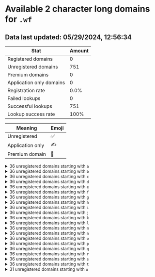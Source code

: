 # Available 2 character long domains for `.wf`

## Data last updated: 05/29/2024, 12:56:34

|Stat|Amount|
|--|--|
|Registered domains|0|
|Unregistered domains|751|
|Premium domains|0|
|Application only domains|0|
|Registration rate|0.0%|
|Failed lookups|0|
|Successful lookups|751|
|Lookup success rate|100%|


|Meaning|Emoji|
|--|--|
|Unregistered|:white_check_mark:|
|Application only|:writing_hand:|
|Premium domain|:gem:|

<details>
<summary>36 unregistered domains starting with <bold><code>a</code></bold></summary>

|Type|Domain|
|--|--|
|:white_check_mark:|`a0.wf`|
|:white_check_mark:|`a1.wf`|
|:white_check_mark:|`a2.wf`|
|:white_check_mark:|`a3.wf`|
|:white_check_mark:|`a4.wf`|
|:white_check_mark:|`a5.wf`|
|:white_check_mark:|`a6.wf`|
|:white_check_mark:|`a7.wf`|
|:white_check_mark:|`a8.wf`|
|:white_check_mark:|`a9.wf`|
|:white_check_mark:|`aa.wf`|
|:white_check_mark:|`ab.wf`|
|:white_check_mark:|`ac.wf`|
|:white_check_mark:|`ad.wf`|
|:white_check_mark:|`ae.wf`|
|:white_check_mark:|`af.wf`|
|:white_check_mark:|`ag.wf`|
|:white_check_mark:|`ah.wf`|
|:white_check_mark:|`ai.wf`|
|:white_check_mark:|`aj.wf`|
|:white_check_mark:|`ak.wf`|
|:white_check_mark:|`al.wf`|
|:white_check_mark:|`am.wf`|
|:white_check_mark:|`an.wf`|
|:white_check_mark:|`ao.wf`|
|:white_check_mark:|`ap.wf`|
|:white_check_mark:|`aq.wf`|
|:white_check_mark:|`ar.wf`|
|:white_check_mark:|`as.wf`|
|:white_check_mark:|`at.wf`|
|:white_check_mark:|`au.wf`|
|:white_check_mark:|`av.wf`|
|:white_check_mark:|`aw.wf`|
|:white_check_mark:|`ax.wf`|
|:white_check_mark:|`ay.wf`|
|:white_check_mark:|`az.wf`|
</details>
<details>
<summary>36 unregistered domains starting with <bold><code>b</code></bold></summary>

|Type|Domain|
|--|--|
|:white_check_mark:|`b0.wf`|
|:white_check_mark:|`b1.wf`|
|:white_check_mark:|`b2.wf`|
|:white_check_mark:|`b3.wf`|
|:white_check_mark:|`b4.wf`|
|:white_check_mark:|`b5.wf`|
|:white_check_mark:|`b6.wf`|
|:white_check_mark:|`b7.wf`|
|:white_check_mark:|`b8.wf`|
|:white_check_mark:|`b9.wf`|
|:white_check_mark:|`ba.wf`|
|:white_check_mark:|`bb.wf`|
|:white_check_mark:|`bc.wf`|
|:white_check_mark:|`bd.wf`|
|:white_check_mark:|`be.wf`|
|:white_check_mark:|`bf.wf`|
|:white_check_mark:|`bg.wf`|
|:white_check_mark:|`bh.wf`|
|:white_check_mark:|`bi.wf`|
|:white_check_mark:|`bj.wf`|
|:white_check_mark:|`bk.wf`|
|:white_check_mark:|`bl.wf`|
|:white_check_mark:|`bm.wf`|
|:white_check_mark:|`bn.wf`|
|:white_check_mark:|`bo.wf`|
|:white_check_mark:|`bp.wf`|
|:white_check_mark:|`bq.wf`|
|:white_check_mark:|`br.wf`|
|:white_check_mark:|`bs.wf`|
|:white_check_mark:|`bt.wf`|
|:white_check_mark:|`bu.wf`|
|:white_check_mark:|`bv.wf`|
|:white_check_mark:|`bw.wf`|
|:white_check_mark:|`bx.wf`|
|:white_check_mark:|`by.wf`|
|:white_check_mark:|`bz.wf`|
</details>
<details>
<summary>36 unregistered domains starting with <bold><code>c</code></bold></summary>

|Type|Domain|
|--|--|
|:white_check_mark:|`c0.wf`|
|:white_check_mark:|`c1.wf`|
|:white_check_mark:|`c2.wf`|
|:white_check_mark:|`c3.wf`|
|:white_check_mark:|`c4.wf`|
|:white_check_mark:|`c5.wf`|
|:white_check_mark:|`c6.wf`|
|:white_check_mark:|`c7.wf`|
|:white_check_mark:|`c8.wf`|
|:white_check_mark:|`c9.wf`|
|:white_check_mark:|`ca.wf`|
|:white_check_mark:|`cb.wf`|
|:white_check_mark:|`cc.wf`|
|:white_check_mark:|`cd.wf`|
|:white_check_mark:|`ce.wf`|
|:white_check_mark:|`cf.wf`|
|:white_check_mark:|`cg.wf`|
|:white_check_mark:|`ch.wf`|
|:white_check_mark:|`ci.wf`|
|:white_check_mark:|`cj.wf`|
|:white_check_mark:|`ck.wf`|
|:white_check_mark:|`cl.wf`|
|:white_check_mark:|`cm.wf`|
|:white_check_mark:|`cn.wf`|
|:white_check_mark:|`co.wf`|
|:white_check_mark:|`cp.wf`|
|:white_check_mark:|`cq.wf`|
|:white_check_mark:|`cr.wf`|
|:white_check_mark:|`cs.wf`|
|:white_check_mark:|`ct.wf`|
|:white_check_mark:|`cu.wf`|
|:white_check_mark:|`cv.wf`|
|:white_check_mark:|`cw.wf`|
|:white_check_mark:|`cx.wf`|
|:white_check_mark:|`cy.wf`|
|:white_check_mark:|`cz.wf`|
</details>
<details>
<summary>36 unregistered domains starting with <bold><code>d</code></bold></summary>

|Type|Domain|
|--|--|
|:white_check_mark:|`d0.wf`|
|:white_check_mark:|`d1.wf`|
|:white_check_mark:|`d2.wf`|
|:white_check_mark:|`d3.wf`|
|:white_check_mark:|`d4.wf`|
|:white_check_mark:|`d5.wf`|
|:white_check_mark:|`d6.wf`|
|:white_check_mark:|`d7.wf`|
|:white_check_mark:|`d8.wf`|
|:white_check_mark:|`d9.wf`|
|:white_check_mark:|`da.wf`|
|:white_check_mark:|`db.wf`|
|:white_check_mark:|`dc.wf`|
|:white_check_mark:|`dd.wf`|
|:white_check_mark:|`de.wf`|
|:white_check_mark:|`df.wf`|
|:white_check_mark:|`dg.wf`|
|:white_check_mark:|`dh.wf`|
|:white_check_mark:|`di.wf`|
|:white_check_mark:|`dj.wf`|
|:white_check_mark:|`dk.wf`|
|:white_check_mark:|`dl.wf`|
|:white_check_mark:|`dm.wf`|
|:white_check_mark:|`dn.wf`|
|:white_check_mark:|`do.wf`|
|:white_check_mark:|`dp.wf`|
|:white_check_mark:|`dq.wf`|
|:white_check_mark:|`dr.wf`|
|:white_check_mark:|`ds.wf`|
|:white_check_mark:|`dt.wf`|
|:white_check_mark:|`du.wf`|
|:white_check_mark:|`dv.wf`|
|:white_check_mark:|`dw.wf`|
|:white_check_mark:|`dx.wf`|
|:white_check_mark:|`dy.wf`|
|:white_check_mark:|`dz.wf`|
</details>
<details>
<summary>36 unregistered domains starting with <bold><code>e</code></bold></summary>

|Type|Domain|
|--|--|
|:white_check_mark:|`e0.wf`|
|:white_check_mark:|`e1.wf`|
|:white_check_mark:|`e2.wf`|
|:white_check_mark:|`e3.wf`|
|:white_check_mark:|`e4.wf`|
|:white_check_mark:|`e5.wf`|
|:white_check_mark:|`e6.wf`|
|:white_check_mark:|`e7.wf`|
|:white_check_mark:|`e8.wf`|
|:white_check_mark:|`e9.wf`|
|:white_check_mark:|`ea.wf`|
|:white_check_mark:|`eb.wf`|
|:white_check_mark:|`ec.wf`|
|:white_check_mark:|`ed.wf`|
|:white_check_mark:|`ee.wf`|
|:white_check_mark:|`ef.wf`|
|:white_check_mark:|`eg.wf`|
|:white_check_mark:|`eh.wf`|
|:white_check_mark:|`ei.wf`|
|:white_check_mark:|`ej.wf`|
|:white_check_mark:|`ek.wf`|
|:white_check_mark:|`el.wf`|
|:white_check_mark:|`em.wf`|
|:white_check_mark:|`en.wf`|
|:white_check_mark:|`eo.wf`|
|:white_check_mark:|`ep.wf`|
|:white_check_mark:|`eq.wf`|
|:white_check_mark:|`er.wf`|
|:white_check_mark:|`es.wf`|
|:white_check_mark:|`et.wf`|
|:white_check_mark:|`eu.wf`|
|:white_check_mark:|`ev.wf`|
|:white_check_mark:|`ew.wf`|
|:white_check_mark:|`ex.wf`|
|:white_check_mark:|`ey.wf`|
|:white_check_mark:|`ez.wf`|
</details>
<details>
<summary>36 unregistered domains starting with <bold><code>f</code></bold></summary>

|Type|Domain|
|--|--|
|:white_check_mark:|`f0.wf`|
|:white_check_mark:|`f1.wf`|
|:white_check_mark:|`f2.wf`|
|:white_check_mark:|`f3.wf`|
|:white_check_mark:|`f4.wf`|
|:white_check_mark:|`f5.wf`|
|:white_check_mark:|`f6.wf`|
|:white_check_mark:|`f7.wf`|
|:white_check_mark:|`f8.wf`|
|:white_check_mark:|`f9.wf`|
|:white_check_mark:|`fa.wf`|
|:white_check_mark:|`fb.wf`|
|:white_check_mark:|`fc.wf`|
|:white_check_mark:|`fd.wf`|
|:white_check_mark:|`fe.wf`|
|:white_check_mark:|`ff.wf`|
|:white_check_mark:|`fg.wf`|
|:white_check_mark:|`fh.wf`|
|:white_check_mark:|`fi.wf`|
|:white_check_mark:|`fj.wf`|
|:white_check_mark:|`fk.wf`|
|:white_check_mark:|`fl.wf`|
|:white_check_mark:|`fm.wf`|
|:white_check_mark:|`fn.wf`|
|:white_check_mark:|`fo.wf`|
|:white_check_mark:|`fp.wf`|
|:white_check_mark:|`fq.wf`|
|:white_check_mark:|`fr.wf`|
|:white_check_mark:|`fs.wf`|
|:white_check_mark:|`ft.wf`|
|:white_check_mark:|`fu.wf`|
|:white_check_mark:|`fv.wf`|
|:white_check_mark:|`fw.wf`|
|:white_check_mark:|`fx.wf`|
|:white_check_mark:|`fy.wf`|
|:white_check_mark:|`fz.wf`|
</details>
<details>
<summary>36 unregistered domains starting with <bold><code>g</code></bold></summary>

|Type|Domain|
|--|--|
|:white_check_mark:|`g0.wf`|
|:white_check_mark:|`g1.wf`|
|:white_check_mark:|`g2.wf`|
|:white_check_mark:|`g3.wf`|
|:white_check_mark:|`g4.wf`|
|:white_check_mark:|`g5.wf`|
|:white_check_mark:|`g6.wf`|
|:white_check_mark:|`g7.wf`|
|:white_check_mark:|`g8.wf`|
|:white_check_mark:|`g9.wf`|
|:white_check_mark:|`ga.wf`|
|:white_check_mark:|`gb.wf`|
|:white_check_mark:|`gc.wf`|
|:white_check_mark:|`gd.wf`|
|:white_check_mark:|`ge.wf`|
|:white_check_mark:|`gf.wf`|
|:white_check_mark:|`gg.wf`|
|:white_check_mark:|`gh.wf`|
|:white_check_mark:|`gi.wf`|
|:white_check_mark:|`gj.wf`|
|:white_check_mark:|`gk.wf`|
|:white_check_mark:|`gl.wf`|
|:white_check_mark:|`gm.wf`|
|:white_check_mark:|`gn.wf`|
|:white_check_mark:|`go.wf`|
|:white_check_mark:|`gp.wf`|
|:white_check_mark:|`gq.wf`|
|:white_check_mark:|`gr.wf`|
|:white_check_mark:|`gs.wf`|
|:white_check_mark:|`gt.wf`|
|:white_check_mark:|`gu.wf`|
|:white_check_mark:|`gv.wf`|
|:white_check_mark:|`gw.wf`|
|:white_check_mark:|`gx.wf`|
|:white_check_mark:|`gy.wf`|
|:white_check_mark:|`gz.wf`|
</details>
<details>
<summary>36 unregistered domains starting with <bold><code>h</code></bold></summary>

|Type|Domain|
|--|--|
|:white_check_mark:|`h0.wf`|
|:white_check_mark:|`h1.wf`|
|:white_check_mark:|`h2.wf`|
|:white_check_mark:|`h3.wf`|
|:white_check_mark:|`h4.wf`|
|:white_check_mark:|`h5.wf`|
|:white_check_mark:|`h6.wf`|
|:white_check_mark:|`h7.wf`|
|:white_check_mark:|`h8.wf`|
|:white_check_mark:|`h9.wf`|
|:white_check_mark:|`ha.wf`|
|:white_check_mark:|`hb.wf`|
|:white_check_mark:|`hc.wf`|
|:white_check_mark:|`hd.wf`|
|:white_check_mark:|`he.wf`|
|:white_check_mark:|`hf.wf`|
|:white_check_mark:|`hg.wf`|
|:white_check_mark:|`hh.wf`|
|:white_check_mark:|`hi.wf`|
|:white_check_mark:|`hj.wf`|
|:white_check_mark:|`hk.wf`|
|:white_check_mark:|`hl.wf`|
|:white_check_mark:|`hm.wf`|
|:white_check_mark:|`hn.wf`|
|:white_check_mark:|`ho.wf`|
|:white_check_mark:|`hp.wf`|
|:white_check_mark:|`hq.wf`|
|:white_check_mark:|`hr.wf`|
|:white_check_mark:|`hs.wf`|
|:white_check_mark:|`ht.wf`|
|:white_check_mark:|`hu.wf`|
|:white_check_mark:|`hv.wf`|
|:white_check_mark:|`hw.wf`|
|:white_check_mark:|`hx.wf`|
|:white_check_mark:|`hy.wf`|
|:white_check_mark:|`hz.wf`|
</details>
<details>
<summary>36 unregistered domains starting with <bold><code>i</code></bold></summary>

|Type|Domain|
|--|--|
|:white_check_mark:|`i0.wf`|
|:white_check_mark:|`i1.wf`|
|:white_check_mark:|`i2.wf`|
|:white_check_mark:|`i3.wf`|
|:white_check_mark:|`i4.wf`|
|:white_check_mark:|`i5.wf`|
|:white_check_mark:|`i6.wf`|
|:white_check_mark:|`i7.wf`|
|:white_check_mark:|`i8.wf`|
|:white_check_mark:|`i9.wf`|
|:white_check_mark:|`ia.wf`|
|:white_check_mark:|`ib.wf`|
|:white_check_mark:|`ic.wf`|
|:white_check_mark:|`id.wf`|
|:white_check_mark:|`ie.wf`|
|:white_check_mark:|`if.wf`|
|:white_check_mark:|`ig.wf`|
|:white_check_mark:|`ih.wf`|
|:white_check_mark:|`ii.wf`|
|:white_check_mark:|`ij.wf`|
|:white_check_mark:|`ik.wf`|
|:white_check_mark:|`il.wf`|
|:white_check_mark:|`im.wf`|
|:white_check_mark:|`in.wf`|
|:white_check_mark:|`io.wf`|
|:white_check_mark:|`ip.wf`|
|:white_check_mark:|`iq.wf`|
|:white_check_mark:|`ir.wf`|
|:white_check_mark:|`is.wf`|
|:white_check_mark:|`it.wf`|
|:white_check_mark:|`iu.wf`|
|:white_check_mark:|`iv.wf`|
|:white_check_mark:|`iw.wf`|
|:white_check_mark:|`ix.wf`|
|:white_check_mark:|`iy.wf`|
|:white_check_mark:|`iz.wf`|
</details>
<details>
<summary>36 unregistered domains starting with <bold><code>j</code></bold></summary>

|Type|Domain|
|--|--|
|:white_check_mark:|`j0.wf`|
|:white_check_mark:|`j1.wf`|
|:white_check_mark:|`j2.wf`|
|:white_check_mark:|`j3.wf`|
|:white_check_mark:|`j4.wf`|
|:white_check_mark:|`j5.wf`|
|:white_check_mark:|`j6.wf`|
|:white_check_mark:|`j7.wf`|
|:white_check_mark:|`j8.wf`|
|:white_check_mark:|`j9.wf`|
|:white_check_mark:|`ja.wf`|
|:white_check_mark:|`jb.wf`|
|:white_check_mark:|`jc.wf`|
|:white_check_mark:|`jd.wf`|
|:white_check_mark:|`je.wf`|
|:white_check_mark:|`jf.wf`|
|:white_check_mark:|`jg.wf`|
|:white_check_mark:|`jh.wf`|
|:white_check_mark:|`ji.wf`|
|:white_check_mark:|`jj.wf`|
|:white_check_mark:|`jk.wf`|
|:white_check_mark:|`jl.wf`|
|:white_check_mark:|`jm.wf`|
|:white_check_mark:|`jn.wf`|
|:white_check_mark:|`jo.wf`|
|:white_check_mark:|`jp.wf`|
|:white_check_mark:|`jq.wf`|
|:white_check_mark:|`jr.wf`|
|:white_check_mark:|`js.wf`|
|:white_check_mark:|`jt.wf`|
|:white_check_mark:|`ju.wf`|
|:white_check_mark:|`jv.wf`|
|:white_check_mark:|`jw.wf`|
|:white_check_mark:|`jx.wf`|
|:white_check_mark:|`jy.wf`|
|:white_check_mark:|`jz.wf`|
</details>
<details>
<summary>36 unregistered domains starting with <bold><code>k</code></bold></summary>

|Type|Domain|
|--|--|
|:white_check_mark:|`k0.wf`|
|:white_check_mark:|`k1.wf`|
|:white_check_mark:|`k2.wf`|
|:white_check_mark:|`k3.wf`|
|:white_check_mark:|`k4.wf`|
|:white_check_mark:|`k5.wf`|
|:white_check_mark:|`k6.wf`|
|:white_check_mark:|`k7.wf`|
|:white_check_mark:|`k8.wf`|
|:white_check_mark:|`k9.wf`|
|:white_check_mark:|`ka.wf`|
|:white_check_mark:|`kb.wf`|
|:white_check_mark:|`kc.wf`|
|:white_check_mark:|`kd.wf`|
|:white_check_mark:|`ke.wf`|
|:white_check_mark:|`kf.wf`|
|:white_check_mark:|`kg.wf`|
|:white_check_mark:|`kh.wf`|
|:white_check_mark:|`ki.wf`|
|:white_check_mark:|`kj.wf`|
|:white_check_mark:|`kk.wf`|
|:white_check_mark:|`kl.wf`|
|:white_check_mark:|`km.wf`|
|:white_check_mark:|`kn.wf`|
|:white_check_mark:|`ko.wf`|
|:white_check_mark:|`kp.wf`|
|:white_check_mark:|`kq.wf`|
|:white_check_mark:|`kr.wf`|
|:white_check_mark:|`ks.wf`|
|:white_check_mark:|`kt.wf`|
|:white_check_mark:|`ku.wf`|
|:white_check_mark:|`kv.wf`|
|:white_check_mark:|`kw.wf`|
|:white_check_mark:|`kx.wf`|
|:white_check_mark:|`ky.wf`|
|:white_check_mark:|`kz.wf`|
</details>
<details>
<summary>36 unregistered domains starting with <bold><code>l</code></bold></summary>

|Type|Domain|
|--|--|
|:white_check_mark:|`l0.wf`|
|:white_check_mark:|`l1.wf`|
|:white_check_mark:|`l2.wf`|
|:white_check_mark:|`l3.wf`|
|:white_check_mark:|`l4.wf`|
|:white_check_mark:|`l5.wf`|
|:white_check_mark:|`l6.wf`|
|:white_check_mark:|`l7.wf`|
|:white_check_mark:|`l8.wf`|
|:white_check_mark:|`l9.wf`|
|:white_check_mark:|`la.wf`|
|:white_check_mark:|`lb.wf`|
|:white_check_mark:|`lc.wf`|
|:white_check_mark:|`ld.wf`|
|:white_check_mark:|`le.wf`|
|:white_check_mark:|`lf.wf`|
|:white_check_mark:|`lg.wf`|
|:white_check_mark:|`lh.wf`|
|:white_check_mark:|`li.wf`|
|:white_check_mark:|`lj.wf`|
|:white_check_mark:|`lk.wf`|
|:white_check_mark:|`ll.wf`|
|:white_check_mark:|`lm.wf`|
|:white_check_mark:|`ln.wf`|
|:white_check_mark:|`lo.wf`|
|:white_check_mark:|`lp.wf`|
|:white_check_mark:|`lq.wf`|
|:white_check_mark:|`lr.wf`|
|:white_check_mark:|`ls.wf`|
|:white_check_mark:|`lt.wf`|
|:white_check_mark:|`lu.wf`|
|:white_check_mark:|`lv.wf`|
|:white_check_mark:|`lw.wf`|
|:white_check_mark:|`lx.wf`|
|:white_check_mark:|`ly.wf`|
|:white_check_mark:|`lz.wf`|
</details>
<details>
<summary>36 unregistered domains starting with <bold><code>m</code></bold></summary>

|Type|Domain|
|--|--|
|:white_check_mark:|`m0.wf`|
|:white_check_mark:|`m1.wf`|
|:white_check_mark:|`m2.wf`|
|:white_check_mark:|`m3.wf`|
|:white_check_mark:|`m4.wf`|
|:white_check_mark:|`m5.wf`|
|:white_check_mark:|`m6.wf`|
|:white_check_mark:|`m7.wf`|
|:white_check_mark:|`m8.wf`|
|:white_check_mark:|`m9.wf`|
|:white_check_mark:|`ma.wf`|
|:white_check_mark:|`mb.wf`|
|:white_check_mark:|`mc.wf`|
|:white_check_mark:|`md.wf`|
|:white_check_mark:|`me.wf`|
|:white_check_mark:|`mf.wf`|
|:white_check_mark:|`mg.wf`|
|:white_check_mark:|`mh.wf`|
|:white_check_mark:|`mi.wf`|
|:white_check_mark:|`mj.wf`|
|:white_check_mark:|`mk.wf`|
|:white_check_mark:|`ml.wf`|
|:white_check_mark:|`mm.wf`|
|:white_check_mark:|`mn.wf`|
|:white_check_mark:|`mo.wf`|
|:white_check_mark:|`mp.wf`|
|:white_check_mark:|`mq.wf`|
|:white_check_mark:|`mr.wf`|
|:white_check_mark:|`ms.wf`|
|:white_check_mark:|`mt.wf`|
|:white_check_mark:|`mu.wf`|
|:white_check_mark:|`mv.wf`|
|:white_check_mark:|`mw.wf`|
|:white_check_mark:|`mx.wf`|
|:white_check_mark:|`my.wf`|
|:white_check_mark:|`mz.wf`|
</details>
<details>
<summary>36 unregistered domains starting with <bold><code>n</code></bold></summary>

|Type|Domain|
|--|--|
|:white_check_mark:|`n0.wf`|
|:white_check_mark:|`n1.wf`|
|:white_check_mark:|`n2.wf`|
|:white_check_mark:|`n3.wf`|
|:white_check_mark:|`n4.wf`|
|:white_check_mark:|`n5.wf`|
|:white_check_mark:|`n6.wf`|
|:white_check_mark:|`n7.wf`|
|:white_check_mark:|`n8.wf`|
|:white_check_mark:|`n9.wf`|
|:white_check_mark:|`na.wf`|
|:white_check_mark:|`nb.wf`|
|:white_check_mark:|`nc.wf`|
|:white_check_mark:|`nd.wf`|
|:white_check_mark:|`ne.wf`|
|:white_check_mark:|`nf.wf`|
|:white_check_mark:|`ng.wf`|
|:white_check_mark:|`nh.wf`|
|:white_check_mark:|`ni.wf`|
|:white_check_mark:|`nj.wf`|
|:white_check_mark:|`nk.wf`|
|:white_check_mark:|`nl.wf`|
|:white_check_mark:|`nm.wf`|
|:white_check_mark:|`nn.wf`|
|:white_check_mark:|`no.wf`|
|:white_check_mark:|`np.wf`|
|:white_check_mark:|`nq.wf`|
|:white_check_mark:|`nr.wf`|
|:white_check_mark:|`ns.wf`|
|:white_check_mark:|`nt.wf`|
|:white_check_mark:|`nu.wf`|
|:white_check_mark:|`nv.wf`|
|:white_check_mark:|`nw.wf`|
|:white_check_mark:|`nx.wf`|
|:white_check_mark:|`ny.wf`|
|:white_check_mark:|`nz.wf`|
</details>
<details>
<summary>36 unregistered domains starting with <bold><code>o</code></bold></summary>

|Type|Domain|
|--|--|
|:white_check_mark:|`o0.wf`|
|:white_check_mark:|`o1.wf`|
|:white_check_mark:|`o2.wf`|
|:white_check_mark:|`o3.wf`|
|:white_check_mark:|`o4.wf`|
|:white_check_mark:|`o5.wf`|
|:white_check_mark:|`o6.wf`|
|:white_check_mark:|`o7.wf`|
|:white_check_mark:|`o8.wf`|
|:white_check_mark:|`o9.wf`|
|:white_check_mark:|`oa.wf`|
|:white_check_mark:|`ob.wf`|
|:white_check_mark:|`oc.wf`|
|:white_check_mark:|`od.wf`|
|:white_check_mark:|`oe.wf`|
|:white_check_mark:|`of.wf`|
|:white_check_mark:|`og.wf`|
|:white_check_mark:|`oh.wf`|
|:white_check_mark:|`oi.wf`|
|:white_check_mark:|`oj.wf`|
|:white_check_mark:|`ok.wf`|
|:white_check_mark:|`ol.wf`|
|:white_check_mark:|`om.wf`|
|:white_check_mark:|`on.wf`|
|:white_check_mark:|`oo.wf`|
|:white_check_mark:|`op.wf`|
|:white_check_mark:|`oq.wf`|
|:white_check_mark:|`or.wf`|
|:white_check_mark:|`os.wf`|
|:white_check_mark:|`ot.wf`|
|:white_check_mark:|`ou.wf`|
|:white_check_mark:|`ov.wf`|
|:white_check_mark:|`ow.wf`|
|:white_check_mark:|`ox.wf`|
|:white_check_mark:|`oy.wf`|
|:white_check_mark:|`oz.wf`|
</details>
<details>
<summary>36 unregistered domains starting with <bold><code>p</code></bold></summary>

|Type|Domain|
|--|--|
|:white_check_mark:|`p0.wf`|
|:white_check_mark:|`p1.wf`|
|:white_check_mark:|`p2.wf`|
|:white_check_mark:|`p3.wf`|
|:white_check_mark:|`p4.wf`|
|:white_check_mark:|`p5.wf`|
|:white_check_mark:|`p6.wf`|
|:white_check_mark:|`p7.wf`|
|:white_check_mark:|`p8.wf`|
|:white_check_mark:|`p9.wf`|
|:white_check_mark:|`pa.wf`|
|:white_check_mark:|`pb.wf`|
|:white_check_mark:|`pc.wf`|
|:white_check_mark:|`pd.wf`|
|:white_check_mark:|`pe.wf`|
|:white_check_mark:|`pf.wf`|
|:white_check_mark:|`pg.wf`|
|:white_check_mark:|`ph.wf`|
|:white_check_mark:|`pi.wf`|
|:white_check_mark:|`pj.wf`|
|:white_check_mark:|`pk.wf`|
|:white_check_mark:|`pl.wf`|
|:white_check_mark:|`pm.wf`|
|:white_check_mark:|`pn.wf`|
|:white_check_mark:|`po.wf`|
|:white_check_mark:|`pp.wf`|
|:white_check_mark:|`pq.wf`|
|:white_check_mark:|`pr.wf`|
|:white_check_mark:|`ps.wf`|
|:white_check_mark:|`pt.wf`|
|:white_check_mark:|`pu.wf`|
|:white_check_mark:|`pv.wf`|
|:white_check_mark:|`pw.wf`|
|:white_check_mark:|`px.wf`|
|:white_check_mark:|`py.wf`|
|:white_check_mark:|`pz.wf`|
</details>
<details>
<summary>36 unregistered domains starting with <bold><code>q</code></bold></summary>

|Type|Domain|
|--|--|
|:white_check_mark:|`q0.wf`|
|:white_check_mark:|`q1.wf`|
|:white_check_mark:|`q2.wf`|
|:white_check_mark:|`q3.wf`|
|:white_check_mark:|`q4.wf`|
|:white_check_mark:|`q5.wf`|
|:white_check_mark:|`q6.wf`|
|:white_check_mark:|`q7.wf`|
|:white_check_mark:|`q8.wf`|
|:white_check_mark:|`q9.wf`|
|:white_check_mark:|`qa.wf`|
|:white_check_mark:|`qb.wf`|
|:white_check_mark:|`qc.wf`|
|:white_check_mark:|`qd.wf`|
|:white_check_mark:|`qe.wf`|
|:white_check_mark:|`qf.wf`|
|:white_check_mark:|`qg.wf`|
|:white_check_mark:|`qh.wf`|
|:white_check_mark:|`qi.wf`|
|:white_check_mark:|`qj.wf`|
|:white_check_mark:|`qk.wf`|
|:white_check_mark:|`ql.wf`|
|:white_check_mark:|`qm.wf`|
|:white_check_mark:|`qn.wf`|
|:white_check_mark:|`qo.wf`|
|:white_check_mark:|`qp.wf`|
|:white_check_mark:|`qq.wf`|
|:white_check_mark:|`qr.wf`|
|:white_check_mark:|`qs.wf`|
|:white_check_mark:|`qt.wf`|
|:white_check_mark:|`qu.wf`|
|:white_check_mark:|`qv.wf`|
|:white_check_mark:|`qw.wf`|
|:white_check_mark:|`qx.wf`|
|:white_check_mark:|`qy.wf`|
|:white_check_mark:|`qz.wf`|
</details>
<details>
<summary>36 unregistered domains starting with <bold><code>r</code></bold></summary>

|Type|Domain|
|--|--|
|:white_check_mark:|`r0.wf`|
|:white_check_mark:|`r1.wf`|
|:white_check_mark:|`r2.wf`|
|:white_check_mark:|`r3.wf`|
|:white_check_mark:|`r4.wf`|
|:white_check_mark:|`r5.wf`|
|:white_check_mark:|`r6.wf`|
|:white_check_mark:|`r7.wf`|
|:white_check_mark:|`r8.wf`|
|:white_check_mark:|`r9.wf`|
|:white_check_mark:|`ra.wf`|
|:white_check_mark:|`rb.wf`|
|:white_check_mark:|`rc.wf`|
|:white_check_mark:|`rd.wf`|
|:white_check_mark:|`re.wf`|
|:white_check_mark:|`rf.wf`|
|:white_check_mark:|`rg.wf`|
|:white_check_mark:|`rh.wf`|
|:white_check_mark:|`ri.wf`|
|:white_check_mark:|`rj.wf`|
|:white_check_mark:|`rk.wf`|
|:white_check_mark:|`rl.wf`|
|:white_check_mark:|`rm.wf`|
|:white_check_mark:|`rn.wf`|
|:white_check_mark:|`ro.wf`|
|:white_check_mark:|`rp.wf`|
|:white_check_mark:|`rq.wf`|
|:white_check_mark:|`rr.wf`|
|:white_check_mark:|`rs.wf`|
|:white_check_mark:|`rt.wf`|
|:white_check_mark:|`ru.wf`|
|:white_check_mark:|`rv.wf`|
|:white_check_mark:|`rw.wf`|
|:white_check_mark:|`rx.wf`|
|:white_check_mark:|`ry.wf`|
|:white_check_mark:|`rz.wf`|
</details>
<details>
<summary>36 unregistered domains starting with <bold><code>s</code></bold></summary>

|Type|Domain|
|--|--|
|:white_check_mark:|`s0.wf`|
|:white_check_mark:|`s1.wf`|
|:white_check_mark:|`s2.wf`|
|:white_check_mark:|`s3.wf`|
|:white_check_mark:|`s4.wf`|
|:white_check_mark:|`s5.wf`|
|:white_check_mark:|`s6.wf`|
|:white_check_mark:|`s7.wf`|
|:white_check_mark:|`s8.wf`|
|:white_check_mark:|`s9.wf`|
|:white_check_mark:|`sa.wf`|
|:white_check_mark:|`sb.wf`|
|:white_check_mark:|`sc.wf`|
|:white_check_mark:|`sd.wf`|
|:white_check_mark:|`se.wf`|
|:white_check_mark:|`sf.wf`|
|:white_check_mark:|`sg.wf`|
|:white_check_mark:|`sh.wf`|
|:white_check_mark:|`si.wf`|
|:white_check_mark:|`sj.wf`|
|:white_check_mark:|`sk.wf`|
|:white_check_mark:|`sl.wf`|
|:white_check_mark:|`sm.wf`|
|:white_check_mark:|`sn.wf`|
|:white_check_mark:|`so.wf`|
|:white_check_mark:|`sp.wf`|
|:white_check_mark:|`sq.wf`|
|:white_check_mark:|`sr.wf`|
|:white_check_mark:|`ss.wf`|
|:white_check_mark:|`st.wf`|
|:white_check_mark:|`su.wf`|
|:white_check_mark:|`sv.wf`|
|:white_check_mark:|`sw.wf`|
|:white_check_mark:|`sx.wf`|
|:white_check_mark:|`sy.wf`|
|:white_check_mark:|`sz.wf`|
</details>
<details>
<summary>36 unregistered domains starting with <bold><code>t</code></bold></summary>

|Type|Domain|
|--|--|
|:white_check_mark:|`t0.wf`|
|:white_check_mark:|`t1.wf`|
|:white_check_mark:|`t2.wf`|
|:white_check_mark:|`t3.wf`|
|:white_check_mark:|`t4.wf`|
|:white_check_mark:|`t5.wf`|
|:white_check_mark:|`t6.wf`|
|:white_check_mark:|`t7.wf`|
|:white_check_mark:|`t8.wf`|
|:white_check_mark:|`t9.wf`|
|:white_check_mark:|`ta.wf`|
|:white_check_mark:|`tb.wf`|
|:white_check_mark:|`tc.wf`|
|:white_check_mark:|`td.wf`|
|:white_check_mark:|`te.wf`|
|:white_check_mark:|`tf.wf`|
|:white_check_mark:|`tg.wf`|
|:white_check_mark:|`th.wf`|
|:white_check_mark:|`ti.wf`|
|:white_check_mark:|`tj.wf`|
|:white_check_mark:|`tk.wf`|
|:white_check_mark:|`tl.wf`|
|:white_check_mark:|`tm.wf`|
|:white_check_mark:|`tn.wf`|
|:white_check_mark:|`to.wf`|
|:white_check_mark:|`tp.wf`|
|:white_check_mark:|`tq.wf`|
|:white_check_mark:|`tr.wf`|
|:white_check_mark:|`ts.wf`|
|:white_check_mark:|`tt.wf`|
|:white_check_mark:|`tu.wf`|
|:white_check_mark:|`tv.wf`|
|:white_check_mark:|`tw.wf`|
|:white_check_mark:|`tx.wf`|
|:white_check_mark:|`ty.wf`|
|:white_check_mark:|`tz.wf`|
</details>
<details>
<summary>31 unregistered domains starting with <bold><code>u</code></bold></summary>

|Type|Domain|
|--|--|
|:white_check_mark:|`u0.wf`|
|:white_check_mark:|`u1.wf`|
|:white_check_mark:|`u2.wf`|
|:white_check_mark:|`u3.wf`|
|:white_check_mark:|`u4.wf`|
|:white_check_mark:|`ua.wf`|
|:white_check_mark:|`ub.wf`|
|:white_check_mark:|`uc.wf`|
|:white_check_mark:|`ud.wf`|
|:white_check_mark:|`ue.wf`|
|:white_check_mark:|`uf.wf`|
|:white_check_mark:|`ug.wf`|
|:white_check_mark:|`uh.wf`|
|:white_check_mark:|`ui.wf`|
|:white_check_mark:|`uj.wf`|
|:white_check_mark:|`uk.wf`|
|:white_check_mark:|`ul.wf`|
|:white_check_mark:|`um.wf`|
|:white_check_mark:|`un.wf`|
|:white_check_mark:|`uo.wf`|
|:white_check_mark:|`up.wf`|
|:white_check_mark:|`uq.wf`|
|:white_check_mark:|`ur.wf`|
|:white_check_mark:|`us.wf`|
|:white_check_mark:|`ut.wf`|
|:white_check_mark:|`uu.wf`|
|:white_check_mark:|`uv.wf`|
|:white_check_mark:|`uw.wf`|
|:white_check_mark:|`ux.wf`|
|:white_check_mark:|`uy.wf`|
|:white_check_mark:|`uz.wf`|
</details>